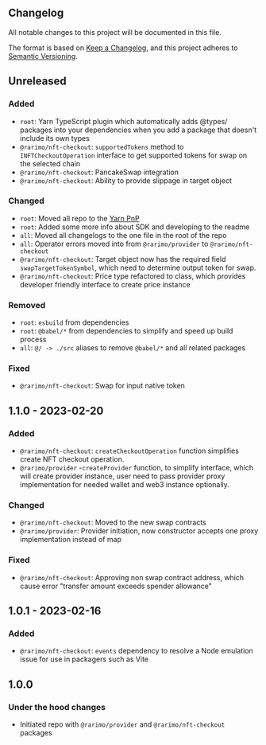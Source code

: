 ## Changelog
All notable changes to this project will be documented in this file.

The format is based on [Keep a Changelog](https://keepachangelog.com/en/1.0.0/),
and this project adheres to [Semantic Versioning](https://semver.org/spec/v2.0.0.html).

## Unreleased
### Added
- `root`: Yarn TypeScript plugin which automatically adds @types/ packages into your dependencies when you add a package that doesn't include its own types
- `@rarimo/nft-checkout`: `supportedTokens` method to `INFTCheckoutOperation` interface to get supported tokens for swap on the selected chain
- `@rarimo/nft-checkout`: PancakeSwap integration
- `@rarimo/nft-checkout`: Ability to provide slippage in target object

### Changed
- `root`: Moved all repo to the [Yarn PnP](https://yarnpkg.com/features/pnp)
- `root`: Added some more info about SDK and developing to the readme
- `all`: Moved all changelogs to the one file in the root of the repo
- `all`: Operator errors moved into from `@rarimo/provider` to `@rarimo/nft-checkout`
- `@rarimo/nft-checkout`: Target object now has the required field `swapTargetTokenSymbol`, which need to determine output token for swap.
- `@rarimo/nft-checkout`: Price type refactored to class, which provides developer friendly interface to create price instance

### Removed
- `root`: `esbuild` from dependencies
- `root`: `@babel/*` from dependencies to simplify and speed up build process
- `all`: `@/ -> ./src` aliases to remove `@babel/*` and all related packages

### Fixed
- `@rarimo/nft-checkout`: Swap for input native token

## 1.1.0 - 2023-02-20
### Added
 - `@rarimo/nft-checkout`: `createCheckoutOperation` function simplifies create NFT checkout operation.
 - `@rarimo/provider` -`createProvider` function, to simplify interface, which will create provider instance, user need to pass provider proxy implementation for needed wallet and web3 instance optionally.

### Changed
- `@rarimo/nft-checkout`: Moved to the new swap contracts
- `@rarimo/provider`: Provider initiation, now constructor accepts one proxy implementation instead of map

### Fixed
- `@rarimo/nft-checkout`: Approving non swap contract address, which cause error "transfer amount exceeds spender allowance"</li>

## 1.0.1 - 2023-02-16
### Added
- `@rarimo/nft-checkout`: `events` dependency to resolve a Node emulation issue for use in packagers such as Vite</li>

## 1.0.0
### Under the hood changes
- Initiated repo with `@rarimo/provider` and `@rarimo/nft-checkout` packages


